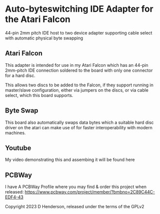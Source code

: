 # Auto-byteswitching IDE Adapter for the Atari Falcon

44-pin 2mm pitch IDE host to two device adapter supporting cable select with automatic physical byte swapping

## Atari Falcon

This adapter is intended for use in my Atari Falcon which has an 44-pin 2mm-pitch IDE connection soldered to the board with only one connector for a hard disc.

This allows two discs to be added to the Falcon, if they support running in master/slave configuration, either via jumpers on the discs, or via cable select, which this board supports.

## Byte Swap

This board also automatically swaps data bytes which a suitable hard disc driver on the atari can make use of for faster interoperability with modern machines.

## Youtube

My video demonstrating this and assembing it will be found here

## PCBWay

I have A PCBWay Profile where you may find & order this project when released: https://www.pcbway.com/project/member/?bmbno=2C89C44C-EDF4-43


Copyright 2023 D Henderson, released under the terms of the GPLv2
